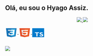 ## Olá, eu sou o Hyago Assiz.
<div align="center">
  <a href="https://github.com/hyagoassiz">
  <img height="180em" src="https://github-readme-stats.vercel.app/api?username=hyagoassiz&show_icons=true&theme=dracula&include_all_commits=true&count_private=true"/>
  <img height="180em" src="https://github-readme-stats.vercel.app/api/top-langs/?username=hyagoassiz&layout=compact&langs_count=7&theme=dracula"/>
</div>
  
 <div style="display: inline_block"><br>
  <img align="center" alt="Hyago-CSS" height="30" width="40" src="https://raw.githubusercontent.com/devicons/devicon/master/icons/css3/css3-original.svg">
  <img align="center" alt="Hyago-HTML" height="30" width="40" src="https://raw.githubusercontent.com/devicons/devicon/master/icons/html5/html5-original.svg">
  <img align="center" alt="Hyago-Python" height="30" width="40" src="https://raw.githubusercontent.com/devicons/devicon/master/icons/typescript/typescript-original.svg">
</div>

  
  ##




  <a href="https://www.linkedin.com/in/hyago-assiz-459295218/" target="_blank"><img src="https://img.shields.io/badge/-LinkedIn-%230077B5?style=for-the-badge&logo=linkedin&logoColor=white" target="_blank"></a> 
